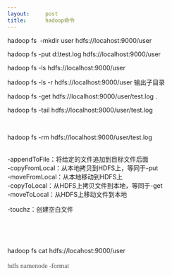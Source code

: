 ```yaml
---
layout:     post
title:      hadoop命令
---
```

<div id="article_content" class="article_content clearfix csdn-tracking-statistics" data-pid="blog" data-mod="popu_307" data-dsm="post">
								            <link rel="stylesheet" href="https://csdnimg.cn/release/phoenix/template/css/ck_htmledit_views-f76675cdea.css">
						<div class="htmledit_views" id="content_views">
                
<p>hadoop fs  -mkdir user hdfs://locahost:9000/user</p>
<p>hadoop fs -put d:\test.log hdfs://localhost:9000/user</p>
<p></p>
<p>hadoop fs -ls hdfs://localhost:9000/user</p>
hadoop fs -ls -r hdfs://localhost:9000/user 输出子目录
<p>hadoop fs -get hdfs://localhost:9000/user/test.log .</p>
<p></p>
<p>hadoop fs -tail hdfs://localhost:9000/user/test.log </p>
<p><br></p>
<p>hadoop fs -rm hdfs://localhost:9000/user/test.log </p>
<div><br></div>
-appendToFile：将给定的文件追加到目标文件后面<br>
-copyFromLocal：从本地拷贝到HDFS上，等同于-put<br>
-moveFromLocal：从本地移动到HDFS上<br>
-copyToLocal：从HDFS上拷贝文件到本地，等同于-get<br>
-moveToLocal：从HDFS上移动文件到本地<br><p>-touchz：创建空白文件</p>
<p><br></p>
<p><br></p>
<p>hadoop fs cat hdfs://locahost:9000/user</p>
<p><span style="color:rgb(85,85,85);font-family:'Microsoft Yahei';font-size:15px;line-height:25px;">hdfs namenode -format</span><br></p>
<div><span style="color:rgb(85,85,85);font-family:'Microsoft Yahei';font-size:15px;line-height:25px;"><br></span></div>
            </div>
                </div>